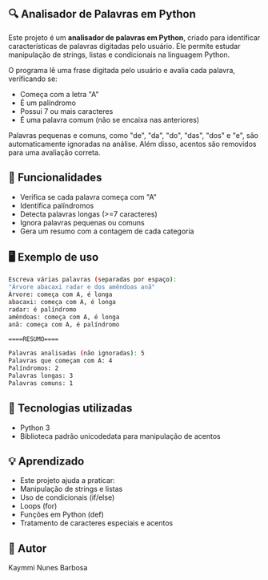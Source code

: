 ## 🔍 Analisador de Palavras em Python

Este projeto é um **analisador de palavras em Python**, criado para identificar características de palavras digitadas pelo usuário. Ele permite estudar manipulação de strings, listas e condicionais na linguagem Python.

O programa lê uma frase digitada pelo usuário e avalia cada palavra, verificando se:

- Começa com a letra "A"  
- É um palíndromo  
- Possui 7 ou mais caracteres  
- É uma palavra comum (não se encaixa nas anteriores)

Palavras pequenas e comuns, como "de", "da", "do", "das", "dos" e "e", são automaticamente ignoradas na análise. Além disso, acentos são removidos para uma avaliação correta.

## 🚀 Funcionalidades

- Verifica se cada palavra começa com "A"  
- Identifica palíndromos  
- Detecta palavras longas (>=7 caracteres)  
- Ignora palavras pequenas ou comuns  
- Gera um resumo com a contagem de cada categoria  

## 🖥️ Exemplo de uso

```bash
Escreva várias palavras (separadas por espaço): 
"Árvore abacaxi radar e dos amêndoas anã"
Árvore: começa com A, é longa
abacaxi: começa com A, é longa
radar: é palíndromo
amêndoas: começa com A, é longa
anã: começa com A, é palíndromo

====RESUMO====

Palavras analisadas (não ignoradas): 5
Palavras que começam com A: 4
Palíndromos: 2
Palavras longas: 3
Palavras comuns: 1
```

## 🔧 Tecnologias utilizadas

- Python 3
- Biblioteca padrão unicodedata para manipulação de acentos

## 💡 Aprendizado

- Este projeto ajuda a praticar:
- Manipulação de strings e listas
- Uso de condicionais (if/else)
- Loops (for)
- Funções em Python (def)
- Tratamento de caracteres especiais e acentos

## 👤 Autor

Kaymmi Nunes Barbosa